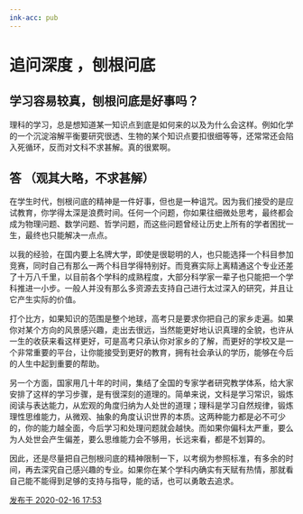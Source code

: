 ```yaml
---
ink-acc: pub
---
```

# 追问深度 ，刨根问底
## 学习容易较真，刨根问底是好事吗？

理科的学习，总是想知道某一知识点到底是如何来的以及为什么会这样。例如化学的一个沉淀溶解平衡要研究很透、生物的某个知识点要扣很细等等，还常常还会陷入死循环，反而对文科不求甚解。真的很累啊。

## 答 （观其大略，不求甚解）

在学生时代，刨根问底的精神是一件好事，但也是一种诅咒。因为我们接受的是应试教育，你学得太深是浪费时间。任何一个问题，你如果往细微处思考，最终都会成为物理问题、数学问题、哲学问题，而这些问题曾经让历史上所有的学者困扰一生，最终也只能解决一点点。

以我的经验，在国内要上名牌大学，即使是很聪明的人，也只能选择一个科目参加竞赛，同时自己有那么一两个科目学得特别好。而竞赛实际上离精通这个专业还差了十万八千里，以目前各个学科的成熟程度，大部分科学家一辈子也只能把一个学科推进一小步。一般人并没有那么多资源去支持自己进行太过深入的研究，并且让它产生实际的价值。

打个比方，如果知识的范围是整个地球，高考只是要求你把自己的家乡走遍。如果你对某个方向的风景感兴趣，走出去很远，当然能更好地认识真理的全貌，也许从一生的收获来看这样更好，可是高考只承认你对家乡的了解，而更好的学校又是一个非常重要的平台，让你能接受到更好的教育，拥有社会承认的学历，能够在今后的人生中起到重要的帮助。

另一个方面，国家用几十年的时间，集结了全国的专家学者研究教学体系，给大家安排了这样的学习步骤，是有很深刻的道理的。简单来说，文科是学习常识，锻炼阅读与表达能力，从宏观的角度归纳为人处世的道理；理科是学习自然规律，锻炼理性思维能力，从微观、抽象的角度认识世界的本质。这两种能力都是必不可少的，你的能力越全面，今后学习和处理问题就会越快。而如果你偏科太严重，要么为人处世会产生偏差，要么思维能力会不够用，长远来看，都是不划算的。

因此，还是尽量把自己刨根问底的精神限制一下，以考纲为参照标准，有多余的时间，再去深究自己感兴趣的专业。如果你在某个学科内确实有天赋有热情，那就看自己能不能得到足够的支持与指导，能的话，也可以勇敢去追求。

[发布于 2020-02-16 17:53](https://www.zhihu.com/question/366475100/answer/1019648220)